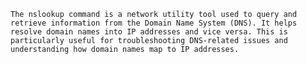 `The nslookup command is a network utility tool used to query and retrieve information from the Domain Name System (DNS). It helps resolve domain names into IP addresses and vice versa. This is particularly useful for troubleshooting DNS-related issues and understanding how domain names map to IP addresses.`